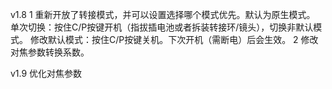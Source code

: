 v1.8 
1 重新开放了转接模式，并可以设置选择哪个模式优先。默认为原生模式。
单次切换：按住C/P按键开机（指拔插电池或者拆装转接环/镜头），切换非默认模式。
修改默认模式：按住C/P按键关机。下次开机（需断电）后会生效。
2 修改对焦参数转换系数。

 v1.9
优化对焦参数
